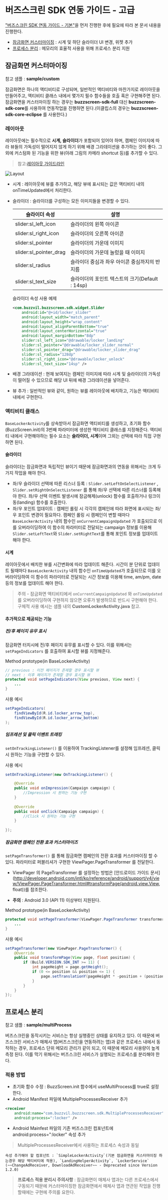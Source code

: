 # 버즈스크린 SDK 연동 가이드 - 고급
["버즈스크린 SDK 연동 가이드 - 기본"](https://github.com/Buzzvil/buzzscreen-sdk-publisher#버즈스크린-sdk-연동-가이드---기본)을 먼저 진행한 후에 필요에 따라 본 문서 내용을 진행한다.
- [잠금화면 커스터마이징](https://github.com/Buzzvil/buzzscreen-sdk-publisher/blob/master/ADVANCED-USAGE.md#잠금화면-커스터마이징) : 시계 및 하단 슬라이더 UI 변경, 위젯 추가
- [프로세스 분리](https://github.com/Buzzvil/buzzscreen-sdk-publisher/blob/master/ADVANCED-USAGE.md#프로세스-분리) : 메모리의 효율적 사용을 위해 프로세스 분리 지원

## 잠금화면 커스터마이징
참고 샘플 : **sample/custom**

잠금화면은 하나의 액티비티로 구성되며, 일반적인 액티비티와 마찬가지로 레이아웃을 만들어주고, 액티비티 클래스 내에서 몇가지 필수 함수들을 호출 혹은 구현해주면 된다. 잠금화면을 커스터마이징 하는 경우는 **buzzscreen-sdk-full** 대신 **buzzscreen-sdk-core**를 사용하여 연동작업을 진행하면 된다.(이클립스의 경우는 **buzzscreen-sdk-core-eclipse** 를 사용한다.)

### 레이아웃
레이아웃에는 필수적으로 **시계, 슬라이더**가 포함되어 있어야 하며, 캠페인 이미지에 따라 뷰들의 가독성이 떨어지지 않게 하기 위해 배경 그라데이션을 추가하는 것이 좋다. 그 외에 커스텀화 된 기능을 위한 뷰(아래 그림의 카메라 shortcut 등)를 추가할 수 있다.
>참고:[레이아웃 가이드라인](https://drive.google.com/a/buzzvil.com/file/d/0B4bLqCqPIOIaZ1ZkS0tSczIya2M/view)

![Layout](layout.jpg)

- 시계 : 레이아웃에 뷰를 추가하고, 해당 뷰에 표시되는 값은 액티비티 내의 onTimeUpdated에서 처리한다.
- 슬라이더 : 슬라이더를 구성하는 모든 이미지들을 변경할 수 있다.

    |슬라이더 속성|설명|
    |--------|--------|
    |slider:sl_left_icon|슬라이더의 왼쪽 아이콘|
    |slider:sl_right_icon|슬라이더의 오른쪽 아이콘|
    |slider:sl_pointer|슬라이더의 가운데 이미지|
    |slider:sl_pointer_drag|슬라이더의 가운데 눌렀을 때 이미지|
    |slider:sl_radius|슬라이더 중심과 좌우 아이콘 중심까지의 반지름|
    |slider:sl_text_size|슬라이더의 포인트 텍스트의 크기(Default : 14sp)|
    
    슬라이더 속성 사용 예제
	```Xml
    <com.buzzvil.buzzscreen.sdk.widget.Slider
        android:id="@+id/locker_slider"
        android:layout_width="match_parent"
        android:layout_height="wrap_content"
        android:layout_alignParentBottom="true"
        android:layout_centerHorizontal="true"
        android:layout_marginBottom="8dp"
        slider:sl_left_icon="@drawable/locker_landing"
        slider:sl_pointer="@drawable/locker_slider_normal"
        slider:sl_pointer_drag="@drawable/locker_slider_drag"
        slider:sl_radius="128dp"
        slider:sl_right_icon="@drawable/locker_unlock"
        slider:sl_text_size="14sp" />
    ```

- 배경 그라데이션 : 현재 보여지는 캠페인 이미지에 따라 시계 및 슬라이더의 가독성이 떨어질 수 있으므로 해당 UI 뒤에 배경 그라데이션을 넣어준다.
- 뷰 추가 : 일반적인 뷰와 같이, 원하는 뷰를 레이아웃에 배치하고, 기능은 액티비티 내에서 구현한다.

### 액티비티 클래스
`BaseLockerActivity`를 상속받아서 잠금화면 액티비티를 생성하고, 초기화 함수(BuzzScreen.init)의 3번째 파라미터에 생성한 액티비티 클래스를 지정해준다. 액티비티 내에서 구현해야하는 필수 요소는 **슬라이더, 시계**이며 그외는 선택에 따라 직접 구현하면 된다.

#### 슬라이더
슬라이더는 잠금화면과 독립적인 뷰이기 때문에 잠금화면과의 연동을 위해서는 크게 두가지 작업을 해야 한다.
- 좌/우 슬라이더 선택에 따른 리스너 등록 : `Slider.setLeftOnSelectListener` , `Slider.setRightOnSelectListener` 를 통해 좌/우 선택에 따른 리스너를 등록해야 한다. 좌/우 선택 이벤트 발생시에 잠금해제(unlock) 함수를 호출하거나 링크이동(landing) 함수를 호출한다.
- 좌/우 포인트 업데이트 : 캠페인 롤링 시 각각의 캠페인에 따라 화면에 표시되는 좌/우 포인트 변경이 필요하다. 캠페인 롤링 시 캠페인이 변할 때마다 `BaseLockerActivity` 내의 함수인 `onCurrentCampaignUpdated` 가 호출되므로 이를 오버라이딩하여 이 함수의 파라미터로 전달되는 campaign 정보를 이용해 `Slider.setLeftText`와 `Slider.setRightText`를 통해 포인트 정보를 업데이트 해야 한다.

#### 시계
레이아웃에서 배치한 뷰를 시간변화에 따라 업데이트 해준다. 시간이 분 단위로 업데이트 될때마다 `BaseLockerActivity` 내의 함수인 `onTimeUpdated`가 호출되므로 이를 오버라이딩하여 이 함수의 파라미터로 전달되는 시간 정보를 이용해 time, am/pm, date등의 정보를 업데이트 해야 한다.

> 주의 - 잠금화면 액티비티에서 `onCurrentCampaignUpdated` 와 `onTimeUpdated` 를 오버라이딩하여 구현하지 않으면 오류가 발생하므로 반드시 구현해야 한다. 구체적 사용 예시는 샘플 내의 **CustomLockerActivity.java** 참고.

#### 추가적으로 제공되는 기능

##### 전/후 페이지 유무 표시
잠금화면 터치시에 전/후 페이지 유무를 표시할 수 있다. 이를 위해서는 `setPageIndicators` 를 호출하여 표시할 뷰를 지정해준다.

Method prototype(in BaseLockerActivity)
```Java
// previous : 이전 페이지가 존재할 경우 표시할 뷰
// next : 이후 페이지가 존재할 경우 표시할 뷰
protected void setPageIndicators(View previous, View next) {
    ...
}
```

사용 예시
```Java
setPageIndicators(
	findViewById(R.id.locker_arrow_top),
	findViewById(R.id.locker_arrow_bottom)
);
```

##### 임프레션 및 클릭 이벤트 트래킹
`setOnTrackingListener()` 를 이용하여 TrackingListener를 설정해 임프레션, 클릭시 원하는 기능을 구현할 수 있다.

사용 예시
```Java
setOnTrackingListener(new OnTrackingListener() {

	@Override
    public void onImpression(Campaign campaign) {
    	//Impression 시 원하는 기능 구현
	}
	
    @Override
    public void onClick(Campaign campaign) {
    	//Click 시 원하는 기능 구현
    }
    
});
```

##### 잠금화면 캠페인 전환 효과 커스터마이즈
`setPageTransformer()` 를 통해 잠금화면 캠페인의 전환 효과를 커스터마이징 할 수 있다. 파라미터로 퍼블리셔가 구현한 ViewPager.PageTransformer 를 전달한다.

- ViewPager 의 PageTransformer 를 설정하는 방법은 [안드로이드 가이드 문서](http://developer.android.com/intl/ko/reference/android/support/v4/view/ViewPager.PageTransformer.html#transformPage(android.view.View, float))를 참조한다.

- **주의** : Android 3.0 (API 11) 이상부터 지원된다.

Method prototype(in BaseLockerActivity)
```Java
protected void setPageTransformer(ViewPager.PageTransformer transformer) { 
    ... 
}
```

사용 예시
```Java
setPageTransformer(new ViewPager.PageTransformer() {
    @Override
    public void transformPage(View page, float position) {
        if (Build.VERSION.SDK_INT >= 11) {
            int pageHeight = page.getHeight();
            if (0 <= position && position <= 1) {
                page.setTranslationY(pageHeight * -position + (position * pageHeight / 4));
            }
        }
    }
});
```

## 프로세스 분리
참고 샘플 : **sample/multiProcess**

버즈스크린을 동작시키는 서비스는 항상 실행중인 상태를 유지하고 있다. 이 때문에 버즈스크린 서비스가 매체사 앱(버즈스크린을 연동하려는 앱)과 같은 프로세스 내에서 동작하는 경우, 프로세스 단위 메모리 관리가 같이 되고, 이 때문에 메모리 사용량이 높게 측정 된다. 이를 막기 위해서는 버즈스크린 서비스가 실행되는 프로세스를 분리해야 한다.

### 적용 방법
- 초기화 함수 수정 : BuzzScreen.init 함수에서 useMultiProcess를 true로 설정한다.
- Android Manifest 파일에 MultipleProcessesReceiver 추가
```Xml
<receiver
    android:name="com.buzzvil.buzzscreen.sdk.MultipleProcessesReceiver"
    android:process=":locker" />
```

- Android Mainfest 파일의 기존 버즈스크린 컴포넌트에 android:process=":locker" 속성 추가
>MultipleProcessesReceiver에서 사용하는 프로세스 속성과 동일

    속성 추가해야 할 컴포넌트 : `SimpleLockerActivity`(기본 잠금화면을 커스터마이징 하는경우 해당 액티비티에 적용), `LandingHelperActivity`, `LockerService` (~~ChangeAdReceiver, DownloadAdReceiver~~ - Deprecated since Version 1.2.0)

> **프로세스 적용 분리시 주의사항** : 잠금화면이 매체사 앱과는 다른 프로세스에서 구동되기 때문에 커스터마이징한 잠금화면에서 매체사 앱과 연관된 작업을 진행할때에는 구현에 주의를 요한다.
